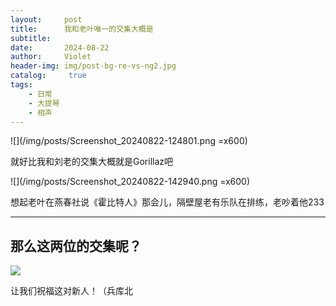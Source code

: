 ```yaml
---
layout:     post
title:      我和老叶唯一的交集大概是
subtitle:   
date:       2024-08-22
author:     Violet
header-img: img/post-bg-re-vs-ng2.jpg
catalog: 	 true
tags:
    - 日常
    - 大提琴
    - 相声
---
```

![](/img/posts/Screenshot_20240822-124801.png =x600)

就好比我和刘老的交集大概就是Gorillaz吧

![](/img/posts/Screenshot_20240822-142940.png =x600)

想起老叶在燕春社说《霍比特人》那会儿，隔壁屋老有乐队在排练，老吵着他233

---

## 那么这两位的交集呢？

![](https://s3-img.meituan.net/v1/mss_3d027b52ec5a4d589e68050845611e68/ff/n0/0n/y6/py_55660.jpg@596w_1l.jpg)

让我们祝福这对新人！（兵库北
